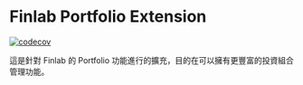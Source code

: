 Finlab Portfolio Extension
===

[![codecov](https://codecov.io/github/elct9620/finlab-portfolio-ext/graph/badge.svg?token=NUW690HUNP)](https://codecov.io/github/elct9620/finlab-portfolio-ext)

這是針對 Finlab 的 Portfolio 功能進行的擴充，目的在可以擁有更豐富的投資組合管理功能。
